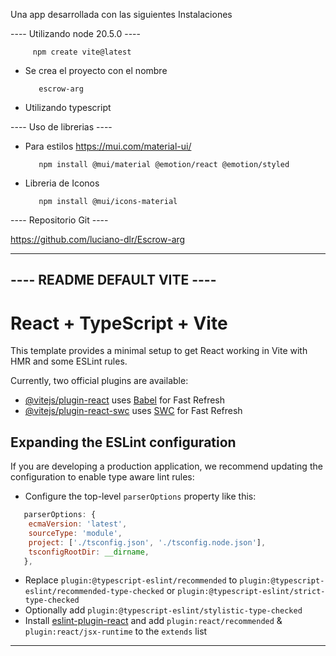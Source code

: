Una app desarrollada con las siguientes Instalaciones
   
---- Utilizando node 20.5.0 ----
   
         npm create vite@latest
   
- Se crea el proyecto con el nombre
   
         escrow-arg
   
- Utilizando typescript 


---- Uso de librerias ----

- Para estilos https://mui.com/material-ui/

         npm install @mui/material @emotion/react @emotion/styled

- Libreria de Iconos 

         npm install @mui/icons-material



 ---- Repositorio Git ----

 https://github.com/luciano-dlr/Escrow-arg









-----------------------------
---- README DEFAULT VITE ---- 
-----------------------------

# React + TypeScript + Vite

This template provides a minimal setup to get React working in Vite with HMR and some ESLint rules.

Currently, two official plugins are available:

- [@vitejs/plugin-react](https://github.com/vitejs/vite-plugin-react/blob/main/packages/plugin-react/README.md) uses [Babel](https://babeljs.io/) for Fast Refresh
- [@vitejs/plugin-react-swc](https://github.com/vitejs/vite-plugin-react-swc) uses [SWC](https://swc.rs/) for Fast Refresh

## Expanding the ESLint configuration

If you are developing a production application, we recommend updating the configuration to enable type aware lint rules:

- Configure the top-level `parserOptions` property like this:

```js
   parserOptions: {
    ecmaVersion: 'latest',
    sourceType: 'module',
    project: ['./tsconfig.json', './tsconfig.node.json'],
    tsconfigRootDir: __dirname,
   },
```

- Replace `plugin:@typescript-eslint/recommended` to `plugin:@typescript-eslint/recommended-type-checked` or `plugin:@typescript-eslint/strict-type-checked`
- Optionally add `plugin:@typescript-eslint/stylistic-type-checked`
- Install [eslint-plugin-react](https://github.com/jsx-eslint/eslint-plugin-react) and add `plugin:react/recommended` & `plugin:react/jsx-runtime` to the `extends` list


-----------------------------
